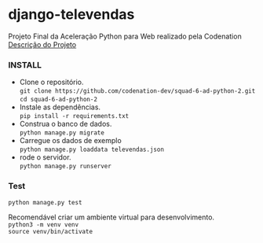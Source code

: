# django-televendas
Projeto Final da Aceleração Python para Web realizado pela Codenation  
[Descrição do Projeto](README_CODENATION.md)  

### INSTALL  
- Clone o repositório.  
`git clone https://github.com/codenation-dev/squad-6-ad-python-2.git`  
`cd squad-6-ad-python-2`  
- Instale as dependências.  
`pip install -r requirements.txt`  
- Construa o banco de dados.  
`python manage.py migrate`  
- Carregue os dados de exemplo  
`python manage.py loaddata televendas.json`  
- rode o servidor.  
`python manage.py runserver`  

### Test  
`python manage.py test`  


Recomendável criar um ambiente virtual para desenvolvimento.  
`python3 -m venv venv`  
`source venv/bin/activate`    

